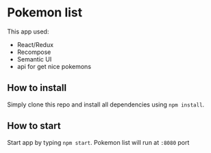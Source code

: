 # Pokemon list
This app used:
- React/Redux
- Recompose
- Semantic UI
- api for get nice pokemons

## How to install
Simply clone this repo and install all dependencies using ``` npm install ```.
 
## How to start
Start app by typing ``` npm start ```.
Pokemon list will run at ``` :8080 ``` port
